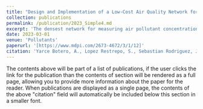 ```yaml
---
title: "Design and Implementation of a Low-Cost Air Quality Network for the Aburra Valley Surrounding Mountains"
collection: publications
permalink: /publication/2023_Simple4.md
excerpt: 'The densest network for measuring air pollutant concentrations in Colombia is in Medellin, where most sensors are located in the heavily polluted lower parts of the valley. Measuring stations in the higher elevations on the mountains surrounding the valley are not available, which limits our understanding of the valley’s pollutant dynamics and hinders the effectiveness of data assimilation studies using chemical transport models such as LOTOS-EUROS. To address this gap in measurements, we have designed a new network of low-cost sensors to be installed at altitudes above 2000 m.a.s.l. The network consists of custom-built, solar-powered, and remotely connected sensors. Locations were strategically selected using the LOTOS-EUROS model driven by diverse meteorology-simulated fields to explore the effects of the valley wind representation on the transport of pollutants. The sensors transmit collected data to internet gateways for posterior analysis. Various tests to verify the critical characteristics of the equipment, such as long-range transmission modeling and experiments with an R score of 0.96 for the best propagation model, energy power system autonomy, and sensor calibration procedures, besides case exposure to dust and water experiments, to ensure IP certifications. An inter-calibration procedure was performed to characterize the sensors against reference sensors and describe the observation error to provide acceptable ranges for the data assimilation algorithm (<10% nominal). The design, installation, testing, and implementation of this air quality network, oriented towards data assimilation over the Aburrá Valley, constitute an initial experience for the simulation capabilities toward the system’s operative capabilities. Our solution approach adds value by removing the disadvantages of low-cost devices and offers a viable solution from a developing country’s perspective, employing hardware explicitly designed for the situation.'
date: 2023-03-01
venue: 'Pollutants'
paperurl: '[https://www.mdpi.com/2673-4672/3/1/12]'
citation: 'Yarce Botero, A., Lopez Restrepo, S., Sebastian Rodriguez, J., Valle, D., Galvez-Serna, J., Montilla, E., ... & Pinel, N. (2023). Design and Implementation of a Low-Cost Air Quality Network for the Aburra Valley Surrounding Mountains. Pollutants, 3(1), 150-165.'
---
```


The contents above will be part of a list of publications, if the user clicks the link for the publication than the contents of section will be rendered as a full page, allowing you to provide more information about the paper for the reader. When publications are displayed as a single page, the contents of the above "citation" field will automatically be included below this section in a smaller font.


